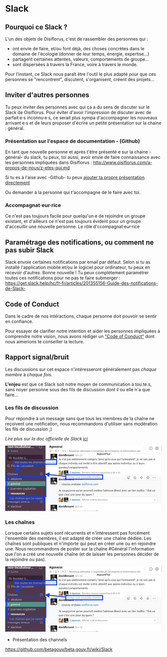 # Slack

## Pourquoi ce Slack ?
L'un des objets de Oisiflorus, c'est de rassembler des personnes qui :
- ont envie de faire, et/ou font déjà, des choses concrètes dans le domaine de l'écologie (donner de leur temps, énergie, expertise...)
- partagent certaines attentes, valeurs, comportements de groupe...
- sont dispersées à travers la France, voire à travers le monde.

Pour l'instant, ce Slack nous paraît être l'outil le plus adapté pour que ces personnes se "rencontrent", discutent, s'organisent, créent des projets...

## Inviter d'autres personnes
Tu peux inviter des personnes avec qui ça a du sens de discuter sur le Slack de Oisiflorus. Pour éviter d'avoir l'impression de discuter avec de parfait·e·s inconnu·e·s, ce serait plus sympa d'accompagner les nouveaux arrivant·e·s et de leurs proposer d'écrire un petite présentation sur la chaine : général.

### Présentation sur l'espace de documentation - (Github)
En tant que nouvelle personne et après t'être présenté·e sur la chaine -général- du slack, tu peux, toi aussi, avoir envie de faire connaissance avec les personnes impliquées dans Oisiflorus : 
http://www.oisiflorus.com/a-propos-de-nous/z-etes-qui.md

Si tu es à l'aise avec -Github- tu peux [ajouter ta propre présentation directement](https://github.com/oisiflorus/documentation/edit/master/a-propos-de-nous/z-etes-qui.md)

Ou demander à la personne qui t'accompagne de le faire avec toi.

### Accompagnat·eur·rice

Ce n'est pas toujours facile pour quelqu'un·e de rejoindre un groupe existant, et d'ailleurs ce n'est pas toujours évident pour un groupe d'acceuillir une nouvelle personne. Le rôle d'ccompagnat·eur·rice


## Paramétrage des notifications, ou comment ne pas subir Slack
Slack envoie certaines notifications par email par défaut. Selon si tu as installé l'application mobile et/ou le logiciel pour ordinateur, tu peux en recevoir d'autres.
Bonne nouvelle ! Tu peux complètement paramétrer toutes ces notifications pour ne pas te faire submerger : https://get.slack.help/hc/fr-fr/articles/201355156-Guide-des-notifications-de-Slack-

## Code of Conduct
Dans le cadre de nos intéractions, chaque personne doit pouvoir se sentir en confiance.

Pour essayer de clarifier notre intention et aider les personnes impliquées à comprendre notre vision, nous avons rédiger un ["Code of Conduct"](http://www.oisiflorus.com/a-propos-de-nous/code-of-conduct.html) dont nous aimerions te conseiller la lecture.

## Rapport signal/bruit
Les discussions sur cet espace n'intéresseront généralement pas *chaque membre* à *chaque fois*.

**L'enjeu** est que ce Slack soit notre moyen de communication à tou.te.s, sans noyer personne sous des fils de discussion dont il ou elle n'a que faire...

### Les fils de discussion
Pour répondre à un message sans que tous les membres de la chaîne ne reçoivent une notification, nous recommandons d'utiliser sans modération les fils de discussion ;)

*Lire plus sur la doc officielle de Slack [ici](https://get.slack.help/hc/fr-fr/articles/115000769927-Fils-de-discussion-de-messages-et-de-fichiers)*

![](./slack-chaine.jpg)

### Les chaînes
Lorsque certains sujets sont récurrents et n'intéressent pas forcément l'ensemble des membres, il est adapté de créer une chaîne dédiée. Les chaînes sont publiques et n'importe qui peut en créer une ou en rejoindre une.
Nous recommandons de poster sur la chaîne #Général l'information que l'on a créé une nouvelle chaîne (et de laisser les personnes décider de la rejoindre ou pas).

![](./slack-chaine.jpg)

- Présentation des channels

https://github.com/betagouv/beta.gouv.fr/wiki/Slack
